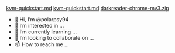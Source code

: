 [kvm-quickstart.md](https://github.com/polarpsy94/polarpsy94/files/10693282/kvm-quickstart.md)
[kvm-quickstart.md](https://github.com/polarpsy94/polarpsy94/files/10693284/kvm-quickstart.md)
[darkreader-chrome-mv3.zip](https://github.com/polarpsy94/polarpsy94/files/10693285/darkreader-chrome-mv3.zip)
- 👋 Hi, I’m @polarpsy94
- 👀 I’m interested in ...
- 🌱 I’m currently learning ...
- 💞️ I’m looking to collaborate on ...
- 📫 How to reach me ...

<!---
polarpsy94/polarpsy94 is a ✨ special ✨ repository because its `README.md` (this file) appears on your GitHub profile.
You can click the Preview link to take a look at your changes.
--->
